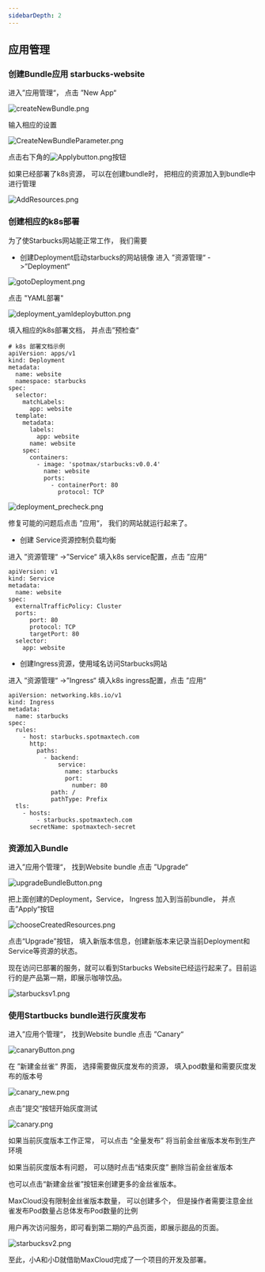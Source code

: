 ```yaml
---
sidebarDepth: 2
---
```

## 应用管理

### 创建Bundle应用 starbucks-website

进入”应用管理“， 点击 ”New App“

![createNewBundle.png](../../images/app/createNewBundle.png)

输入相应的设置

![CreateNewBundleParameter.png](../../images/app/CreateNewBundleParameter.png)

点击右下角的![Applybutton.png](../../images/app/ApplyButton.png)按钮

如果已经部署了k8s资源， 可以在创建bundle时， 把相应的资源加入到bundle中进行管理

![AddResources.png](../../images/app/AddResources.png)

### 创建相应的k8s部署

为了使Starbucks网站能正常工作， 我们需要

- 创建Deployment启动starbucks的网站镜像
进入 ”资源管理“ ->”Deployment“

![gotoDeployment.png](../../images/app/gotoDeployment.png)

点击 "YAML部署"

![deployment_yamldeploybutton.png](../../images/app/deployment_yamldeploybutton.png)

填入相应的k8s部署文档， 并点击”预检查“

```
# k8s 部署文档示例
apiVersion: apps/v1
kind: Deployment
metadata:
  name: website
  namespace: starbucks
spec:
  selector:
    matchLabels:
      app: website
  template:
    metadata:
      labels:
        app: website
      name: website
    spec:
      containers:
        - image: 'spotmax/starbucks:v0.0.4'
          name: website
          ports:
            - containerPort: 80
              protocol: TCP

```

![deployment_precheck.png](../../images/app/deployment_precheck.png)

修复可能的问题后点击 ”应用“， 我们的网站就运行起来了。 

- 创建 Service资源控制负载均衡

进入 ”资源管理“ ->”Service“ 填入k8s service配置，点击 ”应用“

```
apiVersion: v1
kind: Service
metadata:
  name: website
spec:
  externalTrafficPolicy: Cluster
  ports:
      port: 80
      protocol: TCP
      targetPort: 80
  selector:
    app: website
```

- 创建Ingress资源，使用域名访问Starbucks网站

进入 ”资源管理“ ->”Ingress“ 填入k8s ingress配置，点击 ”应用“

```
apiVersion: networking.k8s.io/v1
kind: Ingress
metadata:
  name: starbucks
spec:
  rules:
    - host: starbucks.spotmaxtech.com
      http:
        paths:
          - backend:
              service:
                name: starbucks
                port:
                  number: 80
            path: /
            pathType: Prefix
  tls:
    - hosts:
        - starbucks.spotmaxtech.com
      secretName: spotmaxtech-secret
```

### 资源加入Bundle

进入”应用个管理“， 找到Website bundle 点击 ”Upgrade“

![upgradeBundleButton.png](../../images/app/upgradeBundleButton.png)

把上面创建的Deployment，Service， Ingress 加入到当前bundle， 并点击”Apply“按钮

![chooseCreatedResources.png](../../images/app/chooseCreatedResources.png)

点击“Upgrade”按钮， 填入新版本信息，创建新版本来记录当前Deployment和Service等资源的状态。

现在访问已部署的服务，就可以看到Starbucks Website已经运行起来了。目前运行的是产品第一期，即展示咖啡饮品。

![starbucksv1.png](../../images/workshop/starbucksv1.png)

### 使用Startbucks bundle进行灰度发布

进入”应用个管理“， 找到Website bundle 点击 ”Canary“

![canaryButton.png](../../images/app/canaryButton.png)

在 ”新建金丝雀“ 界面， 选择需要做灰度发布的资源， 填入pod数量和需要灰度发布的版本号

![canary_new.png](../../images/app/canary_new.png)


点击”提交“按钮开始灰度测试

![canary.png](../../images/app/canary.png)

如果当前灰度版本工作正常， 可以点击 “全量发布” 将当前金丝雀版本发布到生产环境

如果当前灰度版本有问题， 可以随时点击“结束灰度” 删除当前金丝雀版本

也可以点击“新建金丝雀”按钮来创建更多的金丝雀版本。 

MaxCloud没有限制金丝雀版本数量， 可以创建多个， 但是操作者需要注意金丝雀发布Pod数量占总体发布Pod数量的比例

用户再次访问服务，即可看到第二期的产品页面，即展示甜品的页面。

![starbucksv2.png](../../images/workshop/starbucksv2.png)

至此，小A和小D就借助MaxCloud完成了一个项目的开发及部署。

